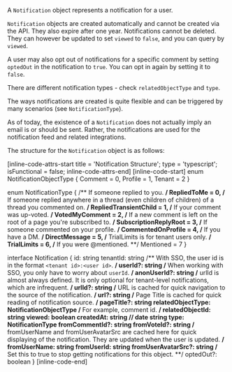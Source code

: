 A `Notification` object represents a notification for a user.

`Notification` objects are created automatically and cannot be created via the API. They also expire after one year.
Notifications cannot be deleted. They can however be updated to set `viewed` to `false`, and you can query by `viewed`.

A user may also opt out of notifications for a specific comment by setting `optedOut` in the notification to `true`. You can opt in again by setting it to `false`.

There are different notification types - check `relatedObjectType` and `type`.

The ways notifications are created is quite flexible and can be triggered by many scenarios (see `NotificationType`).

As of today, the existence of a `Notification` does not actually imply an email is or should be sent. Rather, the notifications
are used for the notification feed and related integrations.

The structure for the `Notification` object is as follows:

[inline-code-attrs-start title = 'Notification Structure'; type = 'typescript'; isFunctional = false; inline-code-attrs-end]
[inline-code-start]
enum NotificationObjectType {
    Comment = 0,
    Profile = 1,
    Tenant = 2
}

enum NotificationType {
    /** If someone replied to you. **/
    RepliedToMe = 0,
    /** If someone replied anywhere in a thread (even children of children) of a thread you commented on. **/
    RepliedTransientChild = 1,
    /** If your comment was up-voted. **/
    VotedMyComment = 2,
    /** If a new comment is left on the root of a page you're subscribed to. **/
    SubscriptionReplyRoot = 3,
    /** If someone commented on your profile. **/
    CommentedOnProfile = 4,
    /** If you have a DM. **/
    DirectMessage = 5,
    /** TrialLimits is for tenant users only. **/
    TrialLimits = 6,
    /** If you were @mentioned. **/
    Mentioned = 7
}

interface Notification {
    id: string
    tenantId: string
    /** With SSO, the user id is in the format `<tenant id>:<user id>`. **/
    userId?: string
    /** When working with SSO, you only have to worry about `userId`. **/
    anonUserId?: string
    /** urlId is almost always defined. It is only optional for tenant-level notifications, which are infrequent. **/
    urlId?: string
    /** URL is cached for quick navigation to the source of the notification. **/
    url?: string
    /** Page Title is cached for quick reading of notification source. **/
    pageTitle?: string
    relatedObjectType: NotificationObjectType
    /** For example, comment id. **/
    relatedObjectId: string
    viewed: boolean
    createdAt: string // date string
    type: NotificationType
    fromCommentId?: string
    fromVoteId?: string
    /** fromUserName and fromUserAvatarSrc are cached here for quick displaying of the notification. They are updated when the user is updated. **/
    fromUserName: string
    fromUserId: string
    fromUserAvatarSrc?: string
    /** Set this to true to stop getting notifications for this object. **/
    optedOut?: boolean
}
[inline-code-end]

